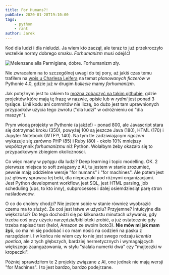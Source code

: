 ```yaml
---
title: For Humans?!
pubDate: 2020-01-28T19:10:00
tags:
    - python
    - rant
author: Jarek
---
```


Kod dla ludzi i dla nieludzi. Ja wiem kto zaczął, ale teraz to już przekroczyło wszelkie normy dobrego smaku. _Forhumanizm_ musi odejść!

![Melenzane alla Parmigiana, dobre. Forhumanizm zły.](https://i.imgur.com/xqszjDzh.jpg)

Nie zwracałem na to szczególnej uwagi do tej pory, aż jakiś czas temu trafiłem na [wpis u Charlesa Leifera](https://charlesleifer.com/blog/new-features-planned-for-python-4-0/) na temat _planowanych ficzerów_ w Pythonie 4.0, gdzie już w drugim _bullecie_ mamy _forhumanizm_.

Jak potężnym jest to rakiem to [można zobaczyć na takim githubie](https://github.com/search?q=%22for+Humans%22), gdzie projektów które mają tę frazę w nazwie, opisie lub w _rydmi_ jest ponad 3 tysiące. Linii kodu ani commitów nie liczę, bo dużo jest tam uprawnionych przypadków użycia tego zwrotu ("dla ludzi" w odróżnieniu od "dla maszyn").

Prym wiodą projekty w Pythonie (a jakże!) - ponad 800, ale Javascript stara się dotrzymać kroku (350), powyżej 100 są jeszcze Java (180), HTML (170) i Jupyter Notebook (WTF?!, 140). Na tym tle zadziwiającym _rigczem_ wykazuje się zarówno PHP (85) i Ruby (80) - około 10% mniejszy współczynnik _forhumanizmu_ niż Python. Wolałbym żeby okazało się to przypadkowym zbiegiem okoliczności.

Co więc mamy w _pytągu_ dla ludzi? Deep learning i topic modelling. OK. 2 pierwsze miejsca to soft związany z AI, tu jestem w stanie zrozumieć, pewnie mają oddzielne wersje "for humans" i "for machines". Ale potem jest już główny sprawca tej beki, dla niepoznaki pod różnymi organizacjami. Jest Python development workflow, jest SQL, jest HTML parsing, job scheduling (ups, to kto inny), subprocesses i dalej osiemdziesiąt parę stron naśladowców.

O co do cholery chodzi? Nie jestem sobie w stanie również wyobrazić czemu ma to służyć. Że coś jest łatwe w użyciu? Przyjemne? Intuicyjne dla większości? Do tego dochodzi się po kilkunastu minutach używania, gdy trzeba coś przy użyciu narzędzia/biblioteki zrobić, a już ostatecznie gdy trzeba napisać test (heloł, Amazon ze swoim boto3). **Nie mów mi jak mam żyć**, co ma mi się podobać i co mam nosić na codzień na pasku z narzędziami. I w końcu nie wiem czy to nie jest swego rodzaju _licentia poetica_, ale z tych głębszych, bardziej hermetycznych i wymagających większego zaangażowania, w stylu "sialala numerki dwa" czy "majteczki w kropeczki".

Później sprawdziłem te 2 projekty związane z AI, one jednak nie mają wersji "for Machines". I to jest bardzo, bardzo podejrzane.
